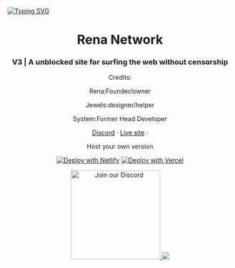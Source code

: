 [![Typing SVG](https://readme-typing-svg.herokuapp.com?font=Fira+Code&pause=1000&width=435&lines=Hello+Im+Rena;I+am+css%2Chtml+and+python+coder+mostly+css+and+html;i+am+apart+of+the+Unblocking+community+check+me+out+at++https%3A%2F%2Fdiscord.gg%2FXWnD8TjwSj;and+https%3A%2F%2Frnv3.pages.dev)](https://git.io/typing-svg)

<div align="center">
<h1>Rena Network</h1>
<h3>V3 | A unblocked site for surfing the web without censorship</h3>
<p>
Credits:

Rena:Founder/owner

Jewels:designer/helper

System:Former Head Developer
 </p>


<p align="center">
<a target="_blank" href="https://discord.gg/zxeTgRc5rF">Discord</a> · 
<a target="_blank" href="https://rnv3.pages.dev">Live site</a> · 

</p>

<div align='center'>
 
 
 


Host your own version


[![Deploy with Netlify](https://www.netlify.com/img/deploy/button.svg)](https://app.netlify.com/start/deploy?repository=https://github.com/renagamer101/renagamer101.github.io)
[![Deploy with Vercel](https://vercel.com/button)](https://vercel.com/new/clone?repository-url=https://github.com/renagamer101/renagamer101.github.io)


 <a target="_blank" href="https://discord.gg/XWnD8TjwSj">
<img width="200px"  alt="Join our Discord" src="https://imgs.search.brave.com/q8rGO1RKfWSDedeKfisWNmqISe4CrZn-clOWHNtSDdc/rs:fit:844:225:1/g:ce/aHR0cHM6Ly90c2U0/Lm1tLmJpbmcubmV0/L3RoP2lkPU9JUC5D/U2pkSmp5aDBUMnd1/UEg4UHRUN2FnSGFF/SyZwaWQ9QXBp">
</a>


  
 
 
 
 
 
 
 
 
 
 
 
 <a href="https://github.com/renagamer101/renagamer101.github.io/graphs/contributors">
  <img src="https://contrib.rocks/image?repo=renagamer101/renagamer101.github.io" />
</a>



